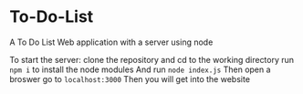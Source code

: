 # To-Do-List
A To Do List Web application with a server using node

To start the server: clone the repository and cd to the working directory
run
`npm i`
to install the node modules
And run 
`node index.js`
Then open a broswer go to 
`localhost:3000`
Then you will get into the website
